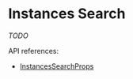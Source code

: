 # Instances Search

*TODO*

API references:
  - [InstancesSearchProps](/docs/api/workspace/interfaces/InstancesSearchProps)
